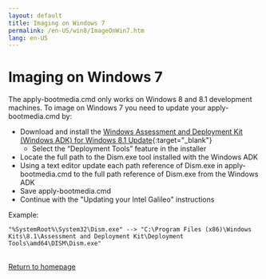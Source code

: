 ```yaml
---
layout: default
title: Imaging on Windows 7
permalink: /en-US/win8/ImageOnWin7.htm
lang: en-US
---
```


# Imaging on Windows 7
The apply-bootmedia.cmd only works on Windows 8 and 8.1 development machines. To image on Windows 7 you need to update your apply-bootmedia.cmd by:

* Download and install the [Windows Assessment and Deployment Kit (Windows ADK) for Windows 8.1 Update](http://www.microsoft.com/en-us/download/details.aspx?id=39982){:target="_blank"}
  * Select the “Deployment Tools” feature in the installer
* Locate the full path to the Dism.exe tool installed with the Windows ADK
* Using a text editor update each path reference of Dism.exe in apply-bootmedia.cmd to the full path reference of Dism.exe from the Windows ADK
* Save apply-bootmedia.cmd
* Continue with the "Updating your Intel Galileo" instructions

Example:

~~~
"%SystemRoot%\System32\Dism.exe" --> "C:\Program Files (x86)\Windows Kits\8.1\Assessment and Deployment Kit\Deployment Tools\amd64\DISM\Dism.exe"
~~~

<br/>
<a class="btn btn-default" href="{{site.baseurl}}/{{page.lang}}/index.htm" role="button">Return to homepage</a>
